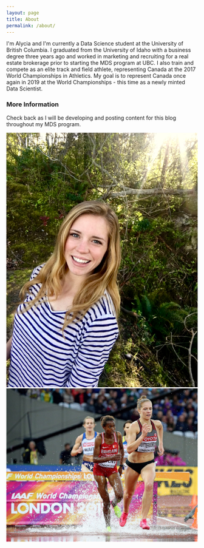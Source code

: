 ```yaml
---
layout: page
title: About
permalink: /about/
---
```



I'm Alycia and I'm currently a Data Science student at the University of British Columbia. I graduated from the University of Idaho with a business degree three years ago and worked in marketing and recruiting for a real estate brokerage prior to starting the MDS program at UBC. I also train and compete as an elite track and field athlete, representing Canada at the 2017 World Championships in Athletics. My goal is to represent Canada once again in 2019 at the World Championships - this time as a newly minted Data Scientist.

### More Information

Check back as I will be developing and posting content for this blog throughout my MDS program. 


<p style=text-align:"center"><img src="/images/alycia.jpg"/><img src="/images/steeple.jpg"/></p>
